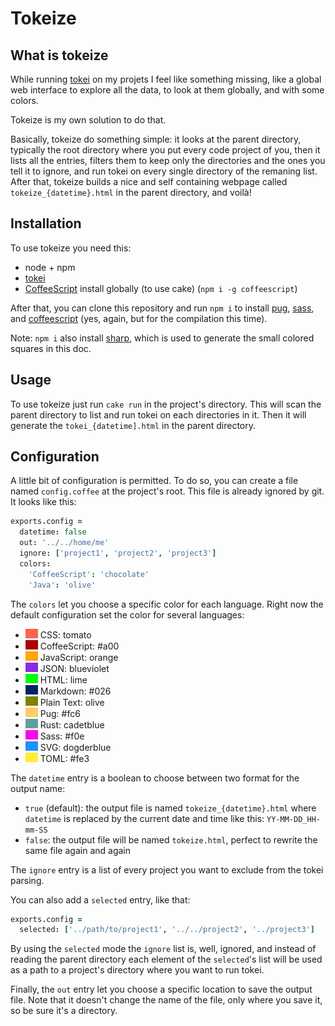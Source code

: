 # Tokeize

## What is tokeize

While running [tokei](https://github.com/XAMPPRocky/tokei) on my projets I feel like something missing, like a global web interface to explore all the data, to look at them globally, and with some colors.

Tokeize is my own solution to do that.

Basically, tokeize do something simple: it looks at the parent directory, typically the root directory where you put every code project of you, then it lists all the entries, filters them to keep only the directories and the ones you tell it to ignore, and run tokei on every single directory of the remaning list. After that, tokeize builds a nice and self containing webpage called `tokeize_{datetime}.html` in the parent directory, and voilà!

## Installation

To use tokeize you need this:

- node + npm
- [tokei](https://github.com/XAMPPRocky/tokei)
- [CoffeeScript](https://coffeescript.org/) install globally (to use cake) (`npm i -g coffeescript`)

After that, you can clone this repository and run `npm i` to install [pug](https://pugjs.org/api/getting-started.html), [sass](https://sass-lang.com/), and [coffeescript](https://coffeescript.org/) (yes, again, but for the compilation this time).

Note: `npm i` also install [sharp](https://www.npmjs.com/package/sharp), which is used to generate the small colored squares in this doc.

## Usage

To use tokeize just run `cake run` in the project's directory. This will scan the parent directory to list and run tokei on each directories in it. Then it will generate the `tokei_{datetime].html` in the parent directory.

## Configuration

A little bit of configuration is permitted. To do so, you can create a file named `config.coffee` at the project's root. This file is already ignored by git. It looks like this:

```CoffeeScript
exports.config =
  datetime: false
  out: '../../home/me'
  ignore: ['project1', 'project2', 'project3']
  colors:
    'CoffeeScript': 'chocolate'
    'Java': 'olive'
```

The `colors` let you choose a specific color for each language. Right now the default configuration set the color for several languages:

- ![CSS color](./imgs/col_CSS.png) CSS: tomato
- ![CoffeeScript color](./imgs/col_CoffeeScript.png) CoffeeScript: #a00
- ![JavaScript color](./imgs/col_JavaScript.png) JavaScript: orange
- ![JSON color](./imgs/col_JSON.png) JSON: blueviolet
- ![HTML color](./imgs/col_HTML.png) HTML: lime
- ![Markdown color](./imgs/col_Markdown.png) Markdown: #026
- ![Plain Text color](./imgs/col_Plain_Text.png) Plain Text: olive
- ![Pug color](./imgs/col_Pug.png) Pug: #fc6
- ![Rust color](./imgs/col_Rust.png) Rust: cadetblue
- ![Sass color](./imgs/col_Sass.png) Sass: #f0e
- ![SVG color](./imgs/col_SVG.png) SVG: dogderblue
- ![TOML color](./imgs/col_TOML.png) TOML: #fe3

The `datetime` entry is a boolean to choose between two format for the output name:

- `true` (default): the output file is named `tokeize_{datetime}.html` where `datetime` is replaced by the current date and time like this: `YY-MM-DD_HH-mm-SS`
- `false`: the output file will be named `tokeize.html`, perfect to rewrite the same file again and again

The `ignore` entry is a list of every project you want to exclude from the tokei parsing.

You can also add a `selected` entry, like that:

```CoffeeScript
exports.config =
  selected: ['../path/to/project1', '../../project2', '../project3']
```

By using the `selected` mode the `ignore` list is, well, ignored, and instead of reading the parent directory each element of the `selected`'s list will be used as a path to a project's directory where you want to run tokei.

Finally, the `out` entry let you choose a specific location to save the output file. Note that it doesn't change the name of the file, only where you save it, so be sure it's a directory.



